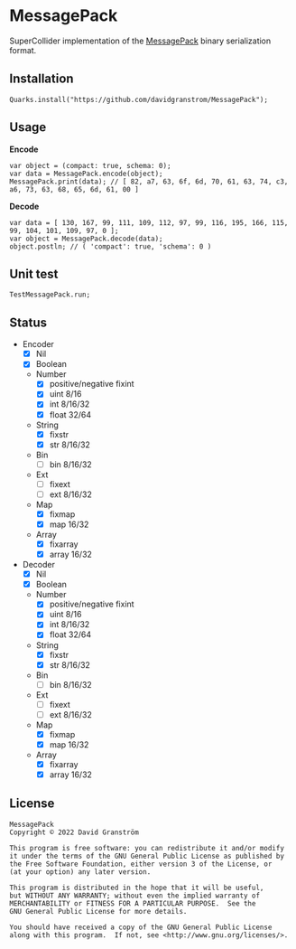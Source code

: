 # MessagePack

SuperCollider implementation of the [MessagePack][msgpack] binary serialization format.

## Installation

```supercollider
Quarks.install("https://github.com/davidgranstrom/MessagePack");
```

## Usage

**Encode**

```supercollider
var object = (compact: true, schema: 0);
var data = MessagePack.encode(object);
MessagePack.print(data); // [ 82, a7, 63, 6f, 6d, 70, 61, 63, 74, c3, a6, 73, 63, 68, 65, 6d, 61, 00 ]
```

**Decode**

```supercollider
var data = [ 130, 167, 99, 111, 109, 112, 97, 99, 116, 195, 166, 115, 99, 104, 101, 109, 97, 0 ];
var object = MessagePack.decode(data);
object.postln; // ( 'compact': true, 'schema': 0 )
```

## Unit test

```supercollider
TestMessagePack.run;
```

## Status

- Encoder
  - [x] Nil
  - [x] Boolean
  - Number
    - [x] positive/negative fixint
    - [x] uint 8/16
    - [x] int 8/16/32
    - [x] float 32/64
  - String
    - [x] fixstr
    - [x] str 8/16/32
  - Bin
    - [ ] bin 8/16/32
  - Ext
    - [ ] fixext
    - [ ] ext 8/16/32
  - Map
    - [x] fixmap
    - [x] map 16/32
  - Array
    - [x] fixarray
    - [x] array 16/32

- Decoder
  - [x] Nil
  - [x] Boolean
  - Number
    - [x] positive/negative fixint
    - [x] uint 8/16
    - [x] int 8/16/32
    - [x] float 32/64
  - String
    - [x] fixstr
    - [x] str 8/16/32
  - Bin
    - [ ] bin 8/16/32
  - Ext
    - [ ] fixext
    - [ ] ext 8/16/32
  - Map
    - [x] fixmap
    - [x] map 16/32
  - Array
    - [x] fixarray
    - [x] array 16/32

## License

```plain
MessagePack
Copyright © 2022 David Granström

This program is free software: you can redistribute it and/or modify
it under the terms of the GNU General Public License as published by
the Free Software Foundation, either version 3 of the License, or
(at your option) any later version.

This program is distributed in the hope that it will be useful,
but WITHOUT ANY WARRANTY; without even the implied warranty of
MERCHANTABILITY or FITNESS FOR A PARTICULAR PURPOSE.  See the
GNU General Public License for more details.

You should have received a copy of the GNU General Public License
along with this program.  If not, see <http://www.gnu.org/licenses/>.
```

[msgpack]: https://msgpack.org/index.html
